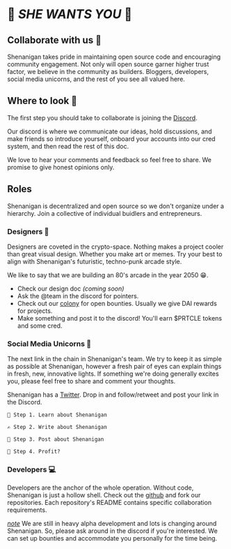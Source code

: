 # 👊️ *SHE WANTS YOU* 👊️

## Collaborate with us 👫️

Shenanigan takes pride in maintaining open source code and encouraging community engagement. 
Not only will open source garner higher trust factor, we believe in the community as builders. Bloggers, developers, social media unicorns, and the rest of you see all valued here. 

## Where to look 🔎️

The first step you should take to collaborate is joining the [Discord](http://www.she.energy/join). 

Our discord is where we communicate our ideas, hold discussions, and make friends so introduce yourself, onboard your accounts into our cred system, and then read the rest of this doc.

We love to hear your comments and feedback so feel free to share. We promise to give honest opinions only.



## Roles
Shenanigan is decentralized and open source so we don't organize under a hierarchy. Join a collective of individual buidlers and entrepreneurs.

### Designers 🎨️

Designers are coveted in the crypto-space. Nothing makes a project cooler than great visual design. Whether you make art or memes. Try your best to align with Shenanigan's futuristic, techno-punk arcade style.

We like to say that we are building an 80's arcade in the year 2050 😁.

  * Check our design doc *(coming soon)*
  * Ask the @team in the discord for pointers.
  * Check out our [colony](http://colony.io/shenanigan) for open bounties. Usually we give DAI rewards for projects. 
  * Make something and post it to the discord! You'll earn $PRTCLE tokens and some cred.


### Social Media Unicorns 🦄️

The next link in the chain in Shenanigan's team. We try to keep it as simple as possible at Shenanigan, however a fresh pair of eyes can explain things in fresh, new, innovative lights. If something we're doing generally excites you, please feel free to share and comment your thoughts. 

Shenanigan has a [Twitter](https://twitter.com/She_Dapp?s=09). Drop in and follow/retweet and post your link in the Discord.

    📖️ Step 1. Learn about Shenanigan

    ✍️ Step 2. Write about Shenanigan 

    📱️ Step 3. Post about Shenanigan 

    💱️ Step 4. Profit? 


### Developers 💻️

Developers are the anchor of the whole operation. Without code, Shenanigan is just a hollow shell. Check out the [github](http://github.com/shenanigandapp) and fork our repositories. Each repository's README contains specific collaboration requirements.

[_note_]()  We are still in heavy alpha development and lots is changing around Shenanigan. So, please ask around in the discord if you're interested. We can set up bounties and accommodate you personally for the time being.
